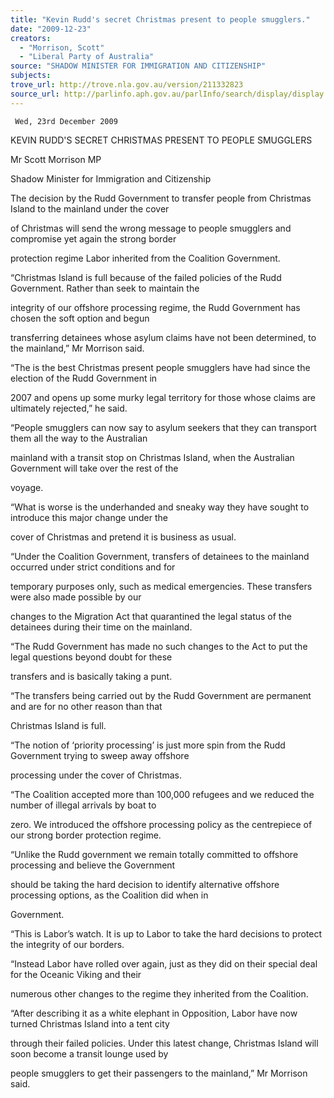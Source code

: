 ```yaml
---
title: "Kevin Rudd's secret Christmas present to people smugglers."
date: "2009-12-23"
creators:
  - "Morrison, Scott"
  - "Liberal Party of Australia"
source: "SHADOW MINISTER FOR IMMIGRATION AND CITIZENSHIP"
subjects:
trove_url: http://trove.nla.gov.au/version/211332823
source_url: http://parlinfo.aph.gov.au/parlInfo/search/display/display.w3p;query=Id%3A%22media/pressrel/SPJV6%22
---
```


     Wed, 23rd December 2009  

 KEVIN RUDD'S SECRET CHRISTMAS PRESENT TO PEOPLE SMUGGLERS 

 Mr Scott Morrison MP  

 Shadow Minister for Immigration and Citizenship 

 The decision by the Rudd Government to transfer people from Christmas Island to the mainland under the cover 

 of Christmas will send the wrong message to people smugglers and compromise yet again the strong border 

 protection regime Labor inherited from the Coalition Government.  

 “Christmas Island is full because of the failed policies of the Rudd Government. Rather than seek to maintain the 

 integrity of our offshore processing regime, the Rudd Government has chosen the soft option and begun 

 transferring detainees whose asylum claims have not been determined, to the mainland,” Mr Morrison said.  

 “The is the best Christmas present people smugglers have had since the election of the Rudd Government in 

 2007 and opens up some murky legal territory for those whose claims are ultimately rejected,” he said.  

 “People smugglers can now say to asylum seekers that they can transport them all the way to the Australian 

 mainland with a transit stop on Christmas Island, when the Australian Government will take over the rest of the 

 voyage.  

 “What is worse is the underhanded and sneaky way they have sought to introduce this major change under the 

 cover of Christmas and pretend it is business as usual.  

 “Under the Coalition Government, transfers of detainees to the mainland occurred under strict conditions and for 

 temporary purposes only, such as medical emergencies. These transfers were also made possible by our 

 changes to the Migration Act that quarantined the legal status of the detainees during their time on the mainland.  

 “The Rudd Government has made no such changes to the Act to put the legal questions beyond doubt for these 

 transfers and is basically taking a punt.  

 “The transfers being carried out by the Rudd Government are permanent and are for no other reason than that 

 Christmas Island is full.  

 “The notion of ‘priority processing’ is just more spin from the Rudd Government trying to sweep away offshore 

 processing under the cover of Christmas.  

 “The Coalition accepted more than 100,000 refugees and we reduced the number of illegal arrivals by boat to 

 zero. We introduced the offshore processing policy as the centrepiece of our strong border protection regime.  

 “Unlike the Rudd government we remain totally committed to offshore processing and believe the Government 

 should be taking the hard decision to identify alternative offshore processing options, as the Coalition did when in 

 Government.  

 “This is Labor’s watch. It is up to Labor to take the hard decisions to protect the integrity of our borders.  

 “Instead Labor have rolled over again, just as they did on their special deal for the Oceanic Viking and their 

 numerous other changes to the regime they inherited from the Coalition.  

 “After describing it as a white elephant in Opposition, Labor have now turned Christmas Island into a tent city 

 through their failed policies. Under this latest change, Christmas Island will soon become a transit lounge used by 

 people smugglers to get their passengers to the mainland,” Mr Morrison said.    

